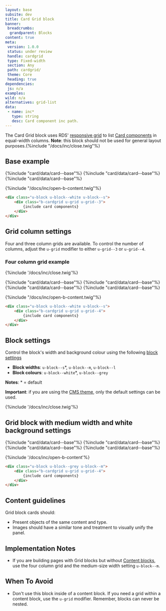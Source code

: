 ```yaml
---
layout: base
subsite: dev
title: Card Grid block
banner:
 breadcrumbs:
  grandparent: Blocks
content: true
meta:
 version: 1.0.0
 status: under review
 handle: cardgrid
 type: Fixed-width
 section: Any
 path: cardgrid/
 theme: Core
 heading: true
dependencies:
 js: n/a
examples:
wild: n/a
alternatives: grid-list
data:
 - name: inc*
   type: string
   desc: Card component inc path.
---
```


The Card Grid block uses RDS' [responsive grid](#) to list [Card components](#) in equal-width columns. **Note**: this block should not be used for general layout purposes.{%include "/docs/inc/close.twig"%}

<div class="u-block u-block--white u-block--s u-no-padding-bottom">
	<h2>Base example</h2>
	<div class="b-cardgrid u-grid u-grid--3">
		{%include "card/data/card--base"%}
		{%include "card/data/card--base"%}
		{%include "card/data/card--base"%}
	</div>
</div>

{%include "/docs/inc/open-b-content.twig"%}

```html
<div class="u-block u-block--white u-block--s">
	<div class="b-cardgrid u-grid u-grid--3">
		{include card components}
	</div>
</div>
```

## Grid column settings

Four and three column grids are available. To control the number of columns, adjust the `u-grid` modifier to either `u-grid--3` or `u-grid--4`.

### Four column grid example

{%include '/docs/inc/close.twig'%}

<div class="u-block u-block--white u-block--m">
	<div class="b-cardgrid u-grid u-grid--4">
		{%include "card/data/card--base"%}
		{%include "card/data/card--base"%}
		{%include "card/data/card--base"%}
		{%include "card/data/card--base"%}
	</div>
</div>

{%include "/docs/inc/open-b-content.twig"%}

```html
<div class="u-block u-block--white u-block--s">
	<div class="b-cardgrid u-grid u-grid--4">
		{include card components}
	</div>
</div>
```

## Block settings

Control the block's width and background colour using the following [block settings](#)

- **Block widths**: `u-block--s`\*, `u-block--m`, `u-block--l`
- **Block colours**: `u-block--white`\*, `u-block--grey`

**Notes**: \* = default

**Important**: if you are using the [CMS theme](#), only the default settings can be used.

{%include '/docs/inc/close.twig'%}

<section class="u-block u-block--grey u-block--m">
	<h2>Grid block with medium width and white background settings</h2>
	<div class="b-cardgrid u-grid u-grid--4">
		{%include "card/data/card--base"%}
			{%include "card/data/card--base"%}
			{%include "card/data/card--base"%}
			{%include "card/data/card--base"%}
	</div>
</section>

{%include '/docs/inc/open-b-content'%}

```html
<div class="u-block u-block--grey u-block--m">
	<div class="b-cardgrid u-grid u-grid--4">
		{include card components}
	</div>
</div>
```

## Content guidelines

Grid block cards should:

- Present objects of the same content and type.
- Images should have a similar tone and treatment to visually unify the panel.

## Implementation Notes

- If you are building pages with Grid blocks but without [Content blocks](#), use the four column grid and the medium-size width setting `u-block--m`.

## When To Avoid

- Don't use this block inside of a content block. If you need a grid within a content block, use the `u-grid` modifier. Remember, blocks can never be nested.
